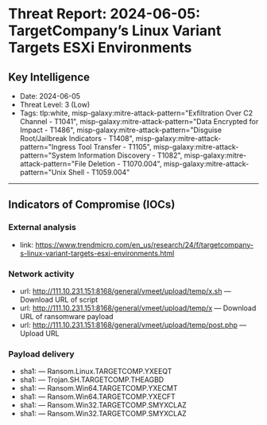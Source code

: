 # Threat Report: 2024-06-05: TargetCompany’s Linux Variant Targets ESXi Environments


## Key Intelligence
* Date: 2024-06-05
* Threat Level: 3 (Low)
* Tags: tlp:white, misp-galaxy:mitre-attack-pattern="Exfiltration Over C2 Channel - T1041", misp-galaxy:mitre-attack-pattern="Data Encrypted for Impact - T1486", misp-galaxy:mitre-attack-pattern="Disguise Root/Jailbreak Indicators - T1408", misp-galaxy:mitre-attack-pattern="Ingress Tool Transfer - T1105", misp-galaxy:mitre-attack-pattern="System Information Discovery - T1082", misp-galaxy:mitre-attack-pattern="File Deletion - T1070.004", misp-galaxy:mitre-attack-pattern="Unix Shell - T1059.004"

---

## Indicators of Compromise (IOCs)
### External analysis
* link: https://www.trendmicro.com/en_us/research/24/f/targetcompany-s-linux-variant-targets-esxi-environments.html

### Network activity
* url: http://111.10.231.151:8168/general/vmeet/upload/temp/x.sh — Download URL of script
* url: http://111.10.231.151:8168/general/vmeet/upload/temp/x — Download URL of ransomware payload
* url: http://111.10.231.151:8168/general/vmeet/upload/temp/post.php — Upload URL

### Payload delivery
* sha1: <sha1> — Ransom.Linux.TARGETCOMP.YXEEQT
* sha1: <sha1> — Trojan.SH.TARGETCOMP.THEAGBD
* sha1: <sha1> — Ransom.Win64.TARGETCOMP.YXECMT
* sha1: <sha1> — Ransom.Win64.TARGETCOMP.YXECFT
* sha1: <sha1> — Ransom.Win32.TARGETCOMP.SMYXCLAZ
* sha1: <sha1> — Ransom.Win32.TARGETCOMP.SMYXCLAZ
